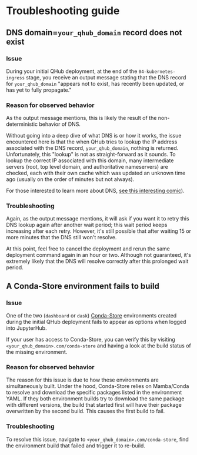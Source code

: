 # Troubleshooting guide

## DNS domain=`your_qhub_domain` record does not exist

### Issue

During your initial QHub deployment, at the end of the `04-kubernetes-ingress` stage, you receive an output message
stating that the DNS record for `your_qhub_domain` "appears not to exist, has recently been updated, or has yet to fully
propagate."

### Reason for observed behavior

As the output message mentions, this is likely the result of the non-deterministic behavior of DNS.

Without going into a deep dive of what DNS is or how it works, the issue encountered here is that the when QHub tries to
lookup the IP address associated with the DNS record, `your_qhub_domain`, nothing is returned. Unfortunately, this
"lookup" is not as straight-forward as it sounds. To lookup the correct IP associated with this domain, many
intermediate servers (root, top level domain, and authoritative nameservers) are checked, each with their own cache
which was updated an unknown time ago (usually on the order of minutes but not always).

For those interested to learn more about DNS, [see this interesting comic](https://howdns.works/)).

### Troubleshooting

Again, as the output message mentions, it will ask if you want it to retry this DNS lookup again after another wait
period; this wait period keeps increasing after each retry. However, it's still possible that after waiting 15 or more
minutes that the DNS still won't resolve.

At this point, feel free to cancel the deployment and rerun the same deployment command again in an hour or two.
Although not guaranteed, it's extremely likely that the DNS will resolve correctly after this prolonged wait period.

## A Conda-Store environment fails to build

### Issue

One of the two (`dashboard` or `dask`) [Conda-Store](https://github.com/Quansight/conda-store) environments created
during the initial QHub deployment fails to appear as options when logged into JupyterHub.

If your user has access to Conda-Store, you can verify this by visiting `<your_qhub_domain>.com/conda-store` and having
a look at the build status of the missing environment.

### Reason for observed behavior

The reason for this issue is due to how these environments are simultaneously built. Under the hood, Conda-Store relies
on Mamba/Conda to resolve and download the specific packages listed in the environment YAML. If they both environment
builds try to download the same package with different versions, the build that started first will have their package
overwritten by the second build. This causes the first build to fail.

### Troubleshooting

To resolve this issue, navigate to `<your_qhub_domain>.com/conda-store`, find the environment build that failed and
trigger it to re-build.
